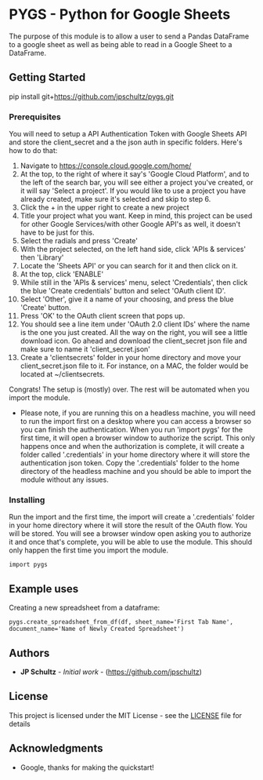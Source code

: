 # PYGS - Python for Google Sheets

The purpose of this module is to allow a user to send a Pandas DataFrame to a google sheet as well as being able to read in a Google Sheet to a DataFrame.

## Getting Started

pip install git+https://github.com/jpschultz/pygs.git

### Prerequisites

You will need to setup a API Authentication Token with Google Sheets API and store the client_secret and a the json auth in specific folders. Here's how to do that:

1. Navigate to https://console.cloud.google.com/home/
2. At the top, to the right of where it say's 'Google Cloud Platform', and to the left of the search bar, you will see either a project you've created, or it will say 'Select a project'. If you would like to use a project you have already created, make sure it's selected and skip to step 6.
3. Click the + in the upper right to create a new project
4. Title your project what you want. Keep in mind, this project can be used for other Google Services/with other Google API's as well, it doesn't have to be just for this.
5. Select the radials and press 'Create'
6. With the project selected, on the left hand side, click 'APIs & services' then 'Library'
7. Locate the 'Sheets API' or you can search for it and then click on it.
8. At the top, click 'ENABLE'
9. While still in the 'APIs & services' menu, select 'Credentials', then click the blue 'Create credentials' button and select 'OAuth client ID'.
10. Select 'Other', give it a name of your choosing, and press the blue 'Create' button.
11. Press 'OK' to the OAuth client screen that pops up.
12. You should see a line item under 'OAuth 2.0 client IDs' where the name is the one you just created. All the way on the right, you will see a little download icon. Go ahead and download the client_secret json file and make sure to name it 'client_secret.json'
13. Create a 'clientsecrets' folder in your home directory and move your client_secret.json file to it. For instance, on a MAC, the folder would be located at ~/clientsecrets.

Congrats! The setup is (mostly) over. The rest will be automated when you import the module.

* Please note, if you are running this on a headless machine, you will need to run the import first on a desktop where you can access a browser so you can finish the authentication. When you run 'import pygs' for the first time, it will open a browser window to authorize the script. This only happens once and when the authorization is complete, it will create a folder called '.credentials' in your home directory where it will store the authentication json token. Copy the '.credentials' folder to the home directory of the headless machine and you should be able to import the module without any issues.


### Installing

Run the import and the first time, the import will create a '.credentials' folder in your home directory where it will store the result of the OAuth flow. You will be stored. You will see a browser window open asking you to authorize it and once that's complete, you will be able to use the module. This should only happen the first time you import the module.

```
import pygs
```


## Example uses

Creating a new spreadsheet from a dataframe:

```
pygs.create_spreadsheet_from_df(df, sheet_name='First Tab Name', document_name='Name of Newly Created Spreadsheet')
```


## Authors

* **JP Schultz** - *Initial work* - (https://github.com/jpschultz)



## License

This project is licensed under the MIT License - see the [LICENSE](LICENSE.md) file for details

## Acknowledgments

* Google, thanks for making the quickstart!
